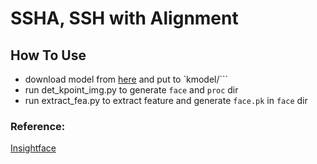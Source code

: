 # SSHA, SSH with Alignment

## How To Use

- download model from [here](https://pan.zju.edu.cn/share/48f61310b3d3259c34872c2af7) and put to `kmodel/```
- run det_kpoint_img.py to generate `face` and `proc` dir
- run extract_fea.py to extract feature and generate `face.pk` in `face` dir

### Reference:
[Insightface](https://github.com/deepinsight/insightface/SSH)
